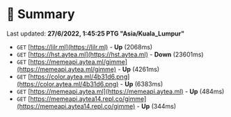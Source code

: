 # 📖 Summary
Last updated: **27/6/2022, 1:45:25 PTG "Asia/Kuala_Lumpur"**

- `GET` [https://lilr.ml](https://lilr.ml) - **Up** (2068ms)
- `GET` [https://hst.aytea.ml](https://hst.aytea.ml) - **Down** (23601ms)
- `GET` [https://memeapi.aytea.ml/gimme](https://memeapi.aytea.ml/gimme) - **Up** (4261ms)
- `GET` [https://color.aytea.ml/4b31d6.png](https://color.aytea.ml/4b31d6.png) - **Up** (6383ms)
- `GET` [https://memeapi.aytea.ml](https://memeapi.aytea.ml) - **Up** (484ms)
- `GET` [https://memeapi.aytea14.repl.co/gimme](https://memeapi.aytea14.repl.co/gimme) - **Up** (344ms)
